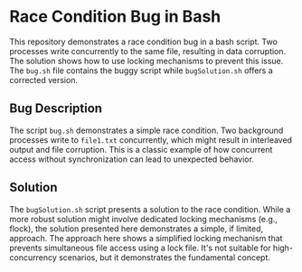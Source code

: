 # Race Condition Bug in Bash

This repository demonstrates a race condition bug in a bash script.  Two processes write concurrently to the same file, resulting in data corruption. The solution shows how to use locking mechanisms to prevent this issue.  The `bug.sh` file contains the buggy script while `bugSolution.sh` offers a corrected version. 

## Bug Description

The script `bug.sh` demonstrates a simple race condition. Two background processes write to `file1.txt` concurrently, which might result in interleaved output and file corruption. This is a classic example of how concurrent access without synchronization can lead to unexpected behavior.

## Solution

The `bugSolution.sh` script presents a solution to the race condition. While a more robust solution might involve dedicated locking mechanisms (e.g., flock), the solution presented here demonstrates a simple, if limited, approach. The approach here shows a simplified locking mechanism that prevents simultaneous file access using a lock file. It's not suitable for high-concurrency scenarios, but it demonstrates the fundamental concept.